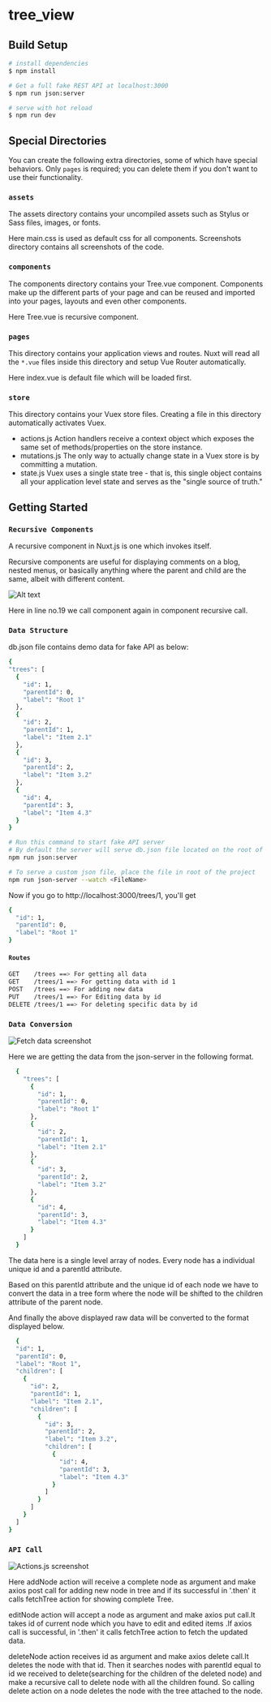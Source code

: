 # tree_view

## Build Setup

```bash
# install dependencies
$ npm install

# Get a full fake REST API at localhost:3000
$ npm run json:server

# serve with hot reload 
$ npm run dev
```
## Special Directories

You can create the following extra directories, some of which have special behaviors. Only `pages` is required; you can delete them if you don't want to use their functionality.

### `assets`

The assets directory contains your uncompiled assets such as Stylus or Sass files, images, or fonts.

Here main.css is used as default css for all components.
Screenshots directory contains all screenshots of the code.

### `components`

The components directory contains your Tree.vue component. Components make up the different parts of your page and can be reused and imported into your pages, layouts and even other components.

Here Tree.vue is recursive component.

### `pages`

This directory contains your application views and routes. Nuxt will read all the `*.vue` files inside this directory and setup Vue Router automatically.

Here index.vue is default file which will be loaded first.

### `store`

This directory contains your Vuex store files. Creating a file in this directory automatically activates Vuex.

- actions.js Action handlers receive a context object which exposes the same set of methods/properties on the store instance.
- mutations.js The only way to actually change state in a Vuex store is by committing a mutation.
- state.js Vuex uses a single state tree - that is, this single object contains all your application level state and serves as the "single source of truth." 

## Getting Started

### `Recursive Components`

A recursive component in Nuxt.js is one which invokes itself.

Recursive components are useful for displaying comments on a blog, nested menus, or basically anything where the parent and child are the same, albeit with different content.

![Alt text](./assets/screenshots/TreeComponent.png?raw=true "Title")

Here in line no.19 we call <Tree> component again in <Tree> component recursive call.
  
 ### `Data Structure`
  
  db.json file contains demo data for fake API as below:
  
  ```sh
{
  "trees": [
    {
      "id": 1,
      "parentId": 0,
      "label": "Root 1"
    },
    {
      "id": 2,
      "parentId": 1,
      "label": "Item 2.1"
    },
    {
      "id": 3,
      "parentId": 2,
      "label": "Item 3.2"
    },
    {
      "id": 4,
      "parentId": 3,
      "label": "Item 4.3"
    }
  }
```

```bash
# Run this command to start fake API server
# By default the server will serve db.json file located on the root of project
npm run json:server

# To serve a custom json file, place the file in root of the project
npm run json-server --watch <FileName>
```
  Now if you go to http://localhost:3000/trees/1, you'll get
  
  ```sh
  {
    "id": 1,
    "parentId": 0,
    "label": "Root 1"
  }
  ```
  #### `Routes`
  ```sh
  GET    /trees ==> For getting all data
  GET    /trees/1 ==> For getting data with id 1
  POST   /trees ==> For adding new data
  PUT    /trees/1 ==> For Editing data by id
  DELETE /trees/1 ==> For deleting specific data by id
  ```
 ### `Data Conversion`
 
  ![Fetch data screenshot](./assets/screenshots/FetchTree.png?raw=true "Title")
  
  Here we are getting the data from the json-server in the following format.
  
  ```sh
    {
      "trees": [
        {
          "id": 1,
          "parentId": 0,
          "label": "Root 1"
        },
        {
          "id": 2,
          "parentId": 1,
          "label": "Item 2.1"
        },
        {
          "id": 3,
          "parentId": 2,
          "label": "Item 3.2"
        },
        {
          "id": 4,
          "parentId": 3,
          "label": "Item 4.3"
        }
      ] 
    }
```
  
  The data here is a single level array of nodes. Every node has a individual unique id and a parentId attribute.
  
  Based on this parentId attribute and the unique id of each node we have to convert the data in a tree form where the node will be shifted to the children attribute of the parent node.
  
  And finally the above displayed raw data will be converted to the format displayed below.
  
  ```sh
    {
    "id": 1,
    "parentId": 0,
    "label": "Root 1",
    "children": [
      {
        "id": 2,
        "parentId": 1,
        "label": "Item 2.1",
        "children": [
          {
            "id": 3,
            "parentId": 2,
            "label": "Item 3.2",
            "children": [
              {
                "id": 4,
                "parentId": 3,
                "label": "Item 4.3"
              }
            ]
          }
        ]
      }
    ]
  }
```

 ### `API Call`
![Actions.js screenshot](./assets/screenshots/Actions.png?raw=true "Title")

Here addNode action will receive a complete node as argument and make axios post call for adding new node in tree and if its successful in '.then' it calls fetchTree action for showing complete Tree.

editNode action  will accept a node as argument and make axios put call.It takes id of current node which you have to edit and edited items .If axios call is successful, in '.then' it calls fetchTree action to fetch the updated data.

deleteNode action receives id as argument and make axios delete call.It deletes the node with  that id. Then it searches nodes with parentId equal to id we received to delete(searching for the children of the deleted node) and make a recursive call to delete node with all the children found. So calling delete action on a node deletes the node with the tree attached to the node.



